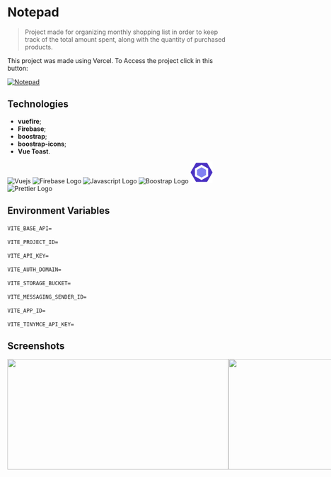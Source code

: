 # Notepad

> Project made for organizing monthly shopping list in order to keep track of the total amount spent,
> along with the quantity of purchased products.

This project was made using Vercel. To Access the project click in this button:

[![Notepad](https://img.shields.io/badge/TaskList-Visit-9cf?style=for-the-badge&logo=vercel)](https://task-list-2.vercel.app/)

## Technologies

- **vuefire**;
- **Firebase**;
- **boostrap**;
- **boostrap-icons**;
- **Vue Toast**.

<div>
  <img width="50" title="VueJS" alt="Vuejs" src="https://skillicons.dev/icons?i=vue">
  <img width="50" title="Firebase" alt="Firebase Logo" src="https://skillicons.dev/icons?i=firebase">
  <img width="50" title="Javascript" alt="Javascript Logo" src="https://skillicons.dev/icons?i=js">
  <img width="50" title="Boostrap" alt="Boostrap Logo" src="https://skillicons.dev/icons?i=bootstrap">
  <img width="50" title="Eslint" alt="Eslint Logo" src="https://raw.githubusercontent.com/github/explore/80688e429a7d4ef2fca1e82350fe8e3517d3494d/topics/eslint/eslint.png">
  <img width="50" title="Prettier" alt="Prettier Logo" src="https://prettier.io/icon.png">
</div>

## Environment Variables

`VITE_BASE_API=`

`VITE_PROJECT_ID=`

`VITE_API_KEY=`

`VITE_AUTH_DOMAIN=`

`VITE_STORAGE_BUCKET=`

`VITE_MESSAGING_SENDER_ID=`

`VITE_APP_ID=`

`VITE_TINYMCE_API_KEY=`

## Screenshots

<div style="display: flex">
  <img src="https://user-images.githubusercontent.com/68437256/232347274-0dfd1008-7473-469d-9e77-7f343f57e8af.png"  width="500" height="250">
  <img src="https://user-images.githubusercontent.com/68437256/232347312-46ed020f-5b67-460e-952f-dfa30b17bc61.png"  width="500" height="250">
  <img src="https://user-images.githubusercontent.com/68437256/232347356-7c4c2f82-ca85-47d3-84e9-6c84b27705c9.png"  width="500" height="250">
  <img src="https://user-images.githubusercontent.com/68437256/232347401-d5ee5f08-21cf-4d4c-9497-4a3b5017a178.png"  width="500" height="250">
<div>

## Run Locally

Clone the project

```bash
  git clone https://github.com/YoungC0DE/TaskList
```

Go to the project directory

```bash
  cd TaskList
```

Install dependencies

```bash
  npm install
```

Start the server

```bash
  npm run dev
```

## License

[![MIT License](https://img.shields.io/badge/License-MIT-green.svg)](https://github.com/YoungC0DE/TaskList/blob/main/LICENSE)

